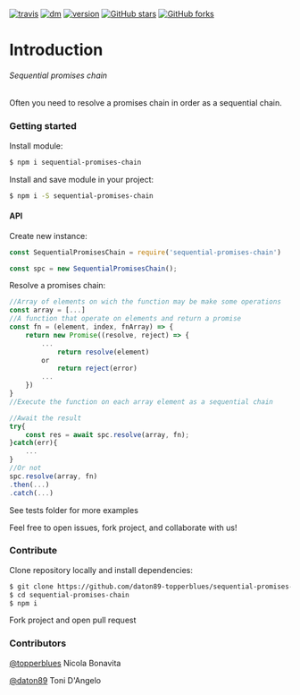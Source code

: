 [![travis](https://travis-ci.org/daton89-topperblues/sequential-promises-chain.svg?branch=master)](https://www.npmjs.com/package/sequential-promises-chain)
[![dm](https://img.shields.io/npm/dm/sequential-promises-chain.svg)](https://www.npmjs.com/package/sequential-promises-chain)
[![version](https://img.shields.io/npm/v/sequential-promises-chain.svg)](https://www.npmjs.com/package/sequential-promises-chain)
[![GitHub stars](https://img.shields.io/github/stars/daton89-topperblues/sequential-promises-chain.svg?style=social&label=Star)](https://www.github.com/daton89-topperblues/sequential-promises-chain)
[![GitHub forks](https://img.shields.io/github/forks/daton89-topperblues/sequential-promises-chain.svg?style=social&label=Fork)](https://github.com/daton89-topperblues/sequential-promises-chain)
<!-- [![sequential-promises-chain](https://raw.githubusercontent.com/daton89-topperblues/sequential-promises-chain/master/docs/img/sequential-promises-chain.png)](https://www.npmjs.com/package/sequential-promises-chain) -->
# Introduction
###### Sequential promises chain
Often you need to resolve a promises chain in order as a sequential chain.

### Getting started
Install module: 
```sh
$ npm i sequential-promises-chain
```

Install and save module in your project: 
```sh
$ npm i -S sequential-promises-chain
```

#### API
Create new instance:
```js
const SequentialPromisesChain = require('sequential-promises-chain')

const spc = new SequentialPromisesChain();
```
Resolve a promises chain:
```js
//Array of elements on wich the function may be make some operations
const array = [...]
//A function that operate on elements and return a promise
const fn = (element, index, fnArray) => {
    return new Promise((resolve, reject) => {
        ...
            return resolve(element)
        or
            return reject(error)
        ...
    })
}
//Execute the function on each array element as a sequential chain

//Await the result
try{
    const res = await spc.resolve(array, fn);
}catch(err){
    ...
}
//Or not
spc.resolve(array, fn)
.then(...)
.catch(...)
```

See tests folder for more examples

Feel free to open issues, fork project, and collaborate with us!

### Contribute

Clone repository locally and install dependencies:
```sh
$ git clone https://github.com/daton89-topperblues/sequential-promises-chain
$ cd sequential-promises-chain
$ npm i
```

Fork project and open pull request 

### Contributors 
[@topperblues](https://github.com/topperblues) Nicola Bonavita

[@daton89](https://github.com/daton89) Toni D'Angelo
